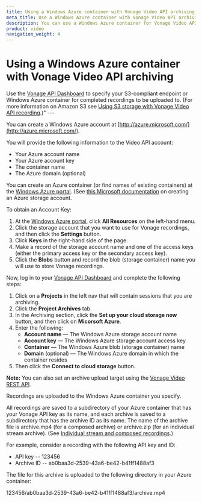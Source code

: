 ```yaml
---
title: Using a Windows Azure container with Vonage Video API archiving
meta_title: Use a Windows Azure container with Vonage Video API archiving.
description: You can use a Windows Azure container for Vonage Video API archiving.
product: video
navigation_weight: 4
---
```


# Using a Windows Azure container with Vonage Video API archiving

Use the [Vonage API Dashboard](https://identity.nexmo.com/login?icid=nexmocustomer_api-developer-adp_nexmodashbdsigin_nav) to specify your S3-compliant endpoint or Windows Azure container for completed recordings to be uploaded to. (For more information on Amazon S3 see [Using S3 storage with Vonage Video API recording](using-s3-storage).)" ---

You can create a Windows Azure account at [http://azure.microsoft.com/](http://azure.microsoft.com/).

You will provide the following information to the Video API account:

* Your Azure account name
* Your Azure account key
* The container name
* The Azure domain (optional)

You can create an Azure container (or find names of existing containers) at the [Windows Azure portal](https://portal.azure.com). (See [this Microsoft documentation](http://azure.microsoft.com/en-us/documentation/articles/storage-create-storage-account/) on creating an Azure storage account.

To obtain an Account Key:

1. At the [Windows Azure portal](https://portal.azure.com), click **All Resources** on the left-hand menu.
2. Click the storage account that you want to use for Vonage recordings, and then click the **Settings** button.
3. Click **Keys** in the right-hand side of the page.
4. Make a record of the storage account name and one of the access keys (either the primary access key or the secondary access key).
5. Click the **Blobs** button and record the blob (storage container) name you will use to store Vonage recordings.

Now, log in to your [Vonage API Dashboard](https://identity.nexmo.com/login?icid=nexmocustomer_api-developer-adp_nexmodashbdsigin_nav) and complete the following steps:

1. Click on a **Projects** in the left nav that will contain sessions that you are archiving.
2. Click the **Project Archives** tab.
3. In the Archiving section, click the **Set up your cloud storage now** button, and then click on **Micorsoft Azure**.
4. Enter the following:
    * **Account name** — The Windows Azure storage account name
    * **Account key** — The Windows Azure storage account access key
    * **Container** — The Windows Azure blob (storage container) name
    * **Domain** (optional) — The Windows Azure domain in which the container resides
5. Then click the **Connect to cloud storage** button.

**Note:** You can also set an archive upload target using the [Vonage Video REST API](/developer/rest/#setting-an-amazon-s3-or-windows-azure-archiving-upload-target).

Recordings are uploaded to the Windows Azure container you specify.

All recordings are saved to a subdirectory of your Azure container that has your Vonage API key as its name, and each archive is saved to a subdirectory that has the archive ID as its name. The name of the archive file is archive.mp4 (for a composed archive) or archive.zip (for an individual stream archive). (See [Individual stream and composed recordings](recording#individual-stream-and-composed-recordings).)

For example, consider a recording with the following API key and ID:

* API key -- 123456
* Archive ID -- ab0baa3d-2539-43a6-be42-b41ff1488af3

The file for this archive is uploaded to the following directory in your Azure container:

123456/ab0baa3d-2539-43a6-be42-b41ff1488af3/archive.mp4